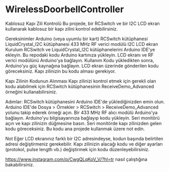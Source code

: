 # WirelessDoorbellController
Kablosuz Kapı Zili Kontrolü
Bu projede, bir RCSwitch ve bir I2C LCD ekran kullanarak kablosuz bir kapı zilini kontrol edebilirsiniz.

Gereksinimler
Arduino (veya uyumlu bir kart)
RCSwitch kütüphanesi
LiquidCrystal_I2C kütüphanesi
433 MHz RF verici modülü
I2C LCD ekran
Kurulum
RCSwitch ve LiquidCrystal_I2C kütüphanelerini Arduino IDE'ye ekleyin.
Bu repodaki kodu Arduino kartınıza yükleyin.
LCD ekranı ve RF verici modülünü Arduino'ya bağlayın.
Kullanım
Kodu yükledikten sonra, Arduino'yu güç kaynağına bağlayın. LCD ekran üzerinde gönderilen kodu göreceksiniz. Kapı zilinizin bu kodu alması gerekiyor.

Kapı Zilinin Kodunun Alınması
Kapı zilinizi kontrol etmek için gerekli olan kodu alabilmek için RCSwitch kütüphanesinin ReceiveDemo_Advanced örneğini kullanabilirsiniz.

Adımlar:
RCSwitch kütüphanesini Arduino IDE'de yüklediğinizden emin olun.
Arduino IDE'de Dosya > Örnekler > RCSwitch > ReceiveDemo_Advanced yolunu takip ederek örneği açın.
Bir 433 MHz RF alıcı modülü Arduino'ya bağlayın.
Arduino'yu bilgisayarınıza bağlayıp kodu yükleyin.
Seri monitörü açın ve kapı zilinizin düğmesine basın.
Seri monitörde kapı zilinizden gelen kodu göreceksiniz. Bu kodu ana projede kullanmak üzere not edin.


Not
Eğer LCD ekranınız farklı bir I2C adresindeyse, kodun başında belirtilen adresi değiştirmeniz gerekebilir.
Kapı zilinizin alacağı kodu ve diğer ayarları (protokol, pulse length vb.) değiştirmek için kodu düzenleyebilirsiniz.

https://www.instagram.com/p/CwgQLqKoV_V/?hl=tr nasıl çalıştığına bakabilirsiniz.

